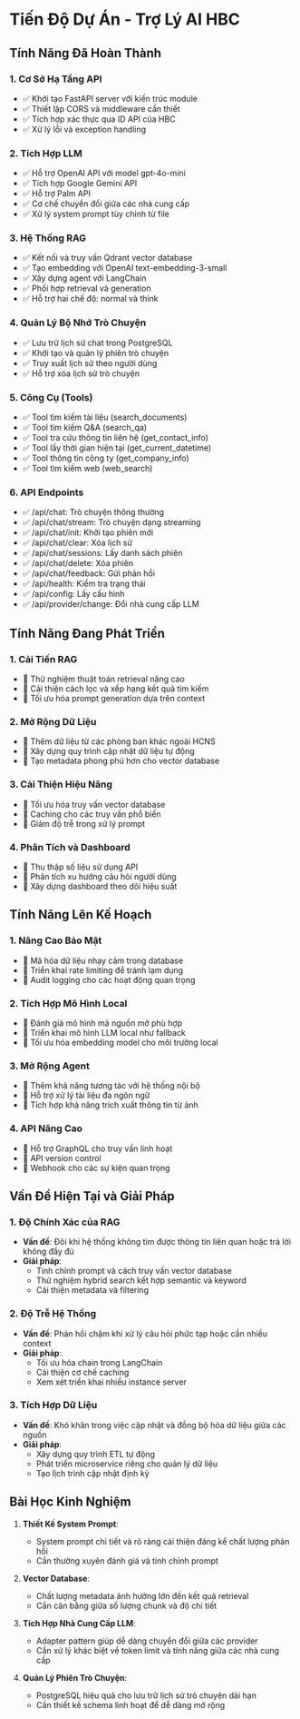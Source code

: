 # Tiến Độ Dự Án - Trợ Lý AI HBC

## Tính Năng Đã Hoàn Thành

### 1. Cơ Sở Hạ Tầng API

-   ✅ Khởi tạo FastAPI server với kiến trúc module
-   ✅ Thiết lập CORS và middleware cần thiết
-   ✅ Tích hợp xác thực qua ID API của HBC
-   ✅ Xử lý lỗi và exception handling

### 2. Tích Hợp LLM

-   ✅ Hỗ trợ OpenAI API với model gpt-4o-mini
-   ✅ Tích hợp Google Gemini API
-   ✅ Hỗ trợ Palm API
-   ✅ Cơ chế chuyển đổi giữa các nhà cung cấp
-   ✅ Xử lý system prompt tùy chỉnh từ file

### 3. Hệ Thống RAG

-   ✅ Kết nối và truy vấn Qdrant vector database
-   ✅ Tạo embedding với OpenAI text-embedding-3-small
-   ✅ Xây dựng agent với LangChain
-   ✅ Phối hợp retrieval và generation
-   ✅ Hỗ trợ hai chế độ: normal và think

### 4. Quản Lý Bộ Nhớ Trò Chuyện

-   ✅ Lưu trữ lịch sử chat trong PostgreSQL
-   ✅ Khởi tạo và quản lý phiên trò chuyện
-   ✅ Truy xuất lịch sử theo người dùng
-   ✅ Hỗ trợ xóa lịch sử trò chuyện

### 5. Công Cụ (Tools)

-   ✅ Tool tìm kiếm tài liệu (search_documents)
-   ✅ Tool tìm kiếm Q&A (search_qa)
-   ✅ Tool tra cứu thông tin liên hệ (get_contact_info)
-   ✅ Tool lấy thời gian hiện tại (get_current_datetime)
-   ✅ Tool thông tin công ty (get_company_info)
-   ✅ Tool tìm kiếm web (web_search)

### 6. API Endpoints

-   ✅ /api/chat: Trò chuyện thông thường
-   ✅ /api/chat/stream: Trò chuyện dạng streaming
-   ✅ /api/chat/init: Khởi tạo phiên mới
-   ✅ /api/chat/clear: Xóa lịch sử
-   ✅ /api/chat/sessions: Lấy danh sách phiên
-   ✅ /api/chat/delete: Xóa phiên
-   ✅ /api/chat/feedback: Gửi phản hồi
-   ✅ /api/health: Kiểm tra trạng thái
-   ✅ /api/config: Lấy cấu hình
-   ✅ /api/provider/change: Đổi nhà cung cấp LLM

## Tính Năng Đang Phát Triển

### 1. Cải Tiến RAG

-   🔄 Thử nghiệm thuật toán retrieval nâng cao
-   🔄 Cải thiện cách lọc và xếp hạng kết quả tìm kiếm
-   🔄 Tối ưu hóa prompt generation dựa trên context

### 2. Mở Rộng Dữ Liệu

-   🔄 Thêm dữ liệu từ các phòng ban khác ngoài HCNS
-   🔄 Xây dựng quy trình cập nhật dữ liệu tự động
-   🔄 Tạo metadata phong phú hơn cho vector database

### 3. Cải Thiện Hiệu Năng

-   🔄 Tối ưu hóa truy vấn vector database
-   🔄 Caching cho các truy vấn phổ biến
-   🔄 Giảm độ trễ trong xử lý prompt

### 4. Phân Tích và Dashboard

-   🔄 Thu thập số liệu sử dụng API
-   🔄 Phân tích xu hướng câu hỏi người dùng
-   🔄 Xây dựng dashboard theo dõi hiệu suất

## Tính Năng Lên Kế Hoạch

### 1. Nâng Cao Bảo Mật

-   📅 Mã hóa dữ liệu nhạy cảm trong database
-   📅 Triển khai rate limiting để tránh lạm dụng
-   📅 Audit logging cho các hoạt động quan trọng

### 2. Tích Hợp Mô Hình Local

-   📅 Đánh giá mô hình mã nguồn mở phù hợp
-   📅 Triển khai mô hình LLM local như fallback
-   📅 Tối ưu hóa embedding model cho môi trường local

### 3. Mở Rộng Agent

-   📅 Thêm khả năng tương tác với hệ thống nội bộ
-   📅 Hỗ trợ xử lý tài liệu đa ngôn ngữ
-   📅 Tích hợp khả năng trích xuất thông tin từ ảnh

### 4. API Nâng Cao

-   📅 Hỗ trợ GraphQL cho truy vấn linh hoạt
-   📅 API version control
-   📅 Webhook cho các sự kiện quan trọng

## Vấn Đề Hiện Tại và Giải Pháp

### 1. Độ Chính Xác của RAG

-   **Vấn đề**: Đôi khi hệ thống không tìm được thông tin liên quan hoặc trả lời không đầy đủ
-   **Giải pháp**:
    -   Tinh chỉnh prompt và cách truy vấn vector database
    -   Thử nghiệm hybrid search kết hợp semantic và keyword
    -   Cải thiện metadata và filtering

### 2. Độ Trễ Hệ Thống

-   **Vấn đề**: Phản hồi chậm khi xử lý câu hỏi phức tạp hoặc cần nhiều context
-   **Giải pháp**:
    -   Tối ưu hóa chain trong LangChain
    -   Cải thiện cơ chế caching
    -   Xem xét triển khai nhiều instance server

### 3. Tích Hợp Dữ Liệu

-   **Vấn đề**: Khó khăn trong việc cập nhật và đồng bộ hóa dữ liệu giữa các nguồn
-   **Giải pháp**:
    -   Xây dựng quy trình ETL tự động
    -   Phát triển microservice riêng cho quản lý dữ liệu
    -   Tạo lịch trình cập nhật định kỳ

## Bài Học Kinh Nghiệm

1. **Thiết Kế System Prompt**:

    - System prompt chi tiết và rõ ràng cải thiện đáng kể chất lượng phản hồi
    - Cần thường xuyên đánh giá và tinh chỉnh prompt

2. **Vector Database**:

    - Chất lượng metadata ảnh hưởng lớn đến kết quả retrieval
    - Cần cân bằng giữa số lượng chunk và độ chi tiết

3. **Tích Hợp Nhà Cung Cấp LLM**:

    - Adapter pattern giúp dễ dàng chuyển đổi giữa các provider
    - Cần xử lý khác biệt về token limit và tính năng giữa các nhà cung cấp

4. **Quản Lý Phiên Trò Chuyện**:
    - PostgreSQL hiệu quả cho lưu trữ lịch sử trò chuyện dài hạn
    - Cần thiết kế schema linh hoạt để dễ dàng mở rộng
